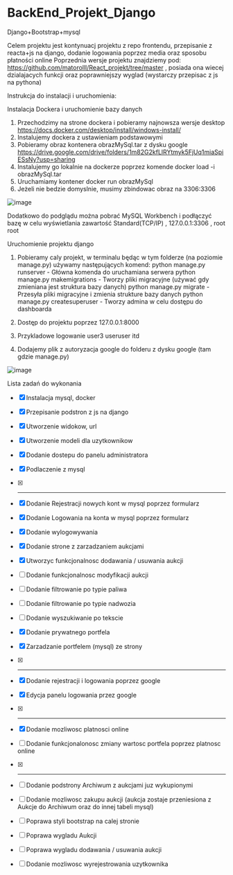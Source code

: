 # BackEnd_Projekt_Django
Django+Bootstrap+mysql

Celem projektu jest kontynuacj projektu z repo frontendu, przepisanie z reacta+js na django, dodanie logowania poprzez media oraz sposobu płatności online
Poprzednia wersje projektu znajdziemy pod: https://github.com/matorolll/React_projekt/tree/master , posiada ona wiecej dzialajacych funkcji oraz poprawniejszy wyglad (wystarczy przepisac z js na pythona)

Instrukcja do instalacji i uruchomienia:


Instalacja Dockera i uruchomienie bazy danych
  1. Przechodzimy na strone dockera i pobieramy najnowsza wersje desktop https://docs.docker.com/desktop/install/windows-install/
  2. Instalujemy dockera z ustawieniam podstawowymi
  3. Pobieramy obraz kontenera obrazMySql.tar z dysku google https://drive.google.com/drive/folders/1m82G2kfLlRYtmyk5FjUq1miaSpiESsNy?usp=sharing
  4. Instalujemy go lokalnie na dockerze poprzez komende docker load -i obrazMySql.tar
  5. Uruchamiamy kontener docker run obrazMySql
  6. Jeżeli nie bedzie domyslnie, musimy zbindowac obraz na 3306:3306

![image](https://user-images.githubusercontent.com/121674957/235904778-b6fab002-ea57-48ad-a38c-9defa03653f1.png)


Dodatkowo do podglądu można pobrać MySQL Workbench i podłączyć bazę w celu wyświetlania zawartość
Standard(TCP/IP) , 127.0.0.1:3306 , root root
  
 
Uruchomienie projektu django
  1. Pobieramy caly projekt, w terminalu będąc w tym folderze (na poziomie manage.py) używamy następujących komend:
    python manage.py runserver       - Główna komenda do uruchamiana serwera
    python manage.py makemigrations  - Tworzy pliki migracyjne (używać gdy zmieniana jest struktura bazy danych)
    python manage.py migrate         - Przesyła pliki migracyjne i zmienia strukture bazy danych
    python manage.py createsuperuser - Tworzy admina w celu dostępu do dashboarda
  
  2. Dostęp do projektu poprzez 127.0.0.1:8000
  3. Przykladowe logowanie user3 useruser itd
  4. Dodajemy plik z autoryzacja google do folderu z dysku google (tam gdzie manage.py)
  
![image](https://user-images.githubusercontent.com/121674957/235900345-b62ed8db-1563-4e7c-9871-c28f4f1f778e.png)
 
Lista zadań do wykonania
- [x] Instalacja mysql, docker
- [x] Przepisanie podstron z js na django
- [x] Utworzenie widokow, url
- [x] Utworzenie modeli dla uzytkownikow
- [x] Dodanie dostepu do panelu administratora
- [x] Podlaczenie z mysql
- [x] ---
- [x] Dodanie Rejestracji nowych kont w mysql poprzez formularz
- [x] Dodanie Logowania na konta w mysql poprzez formularz
- [x] Dodanie wylogowywania
- [x] Dodanie strone z zarzadzaniem aukcjami
- [x] Utworzyc funkcjonalnosc dodawania / usuwania aukcji
- [ ] Dodanie funkcjonalnosc modyfikacji aukcji
- [ ] Dodanie filtrowanie po typie paliwa
- [ ] Dodanie filtrowanie po typie nadwozia
- [ ] Dodanie wyszukiwanie po tekscie
- [x] Dodanie prywatnego portfela
- [x] Zarzadzanie portfelem (mysql) ze strony
- [x] ---
- [x] Dodanie rejestracji i logowania poprzez google
- [x] Edycja panelu logowania przez google
- [x] ---
- [x] Dodanie mozliwosc platnosci online
- [ ] Dodanie funkcjonalonosc zmiany wartosc portfela poprzez platnosc online
- [x] ---
- [ ] Dodanie podstrony Archiwum z aukcjami juz wykupionymi
- [ ] Dodanie mozliwosc zakupu aukcji (aukcja zostaje przeniesiona z Aukcje do Archiwum oraz do innej tabeli mysql)
- [ ] Poprawa styli bootstrap na calej stronie
- [ ] Poprawa wygladu Aukcji 
- [ ] Poprawa wygladu dodawania / usuwania aukcji
- [ ] Dodanie mozliwosc wyrejestrowania uzytkownika







